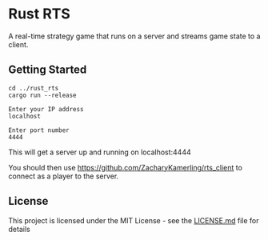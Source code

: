 # Rust RTS

A real-time strategy game that runs on a server and streams game state to a client.

## Getting Started

```
cd ../rust_rts
cargo run --release

Enter your IP address
localhost

Enter port number
4444
```

This will get a server up and running on localhost:4444

You should then use https://github.com/ZacharyKamerling/rts_client to connect as a player to the server.

## License

This project is licensed under the MIT License - see the [LICENSE.md](LICENSE.md) file for details
